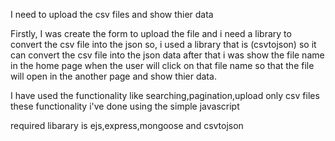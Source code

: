 I need to upload the csv files and show thier data

Firstly, I was create the form to upload the file and i need a library to convert the csv file into the json so, i used a library that is (csvtojson) so it can convert the csv file into the json data after that i was show the file name in the home page when the user will click on that file name so that the file will open in the another page and show thier data.


I have used the functionality like searching,pagination,upload only csv files these functionality i've done using the simple javascript

required libarary is ejs,express,mongoose and csvtojson




